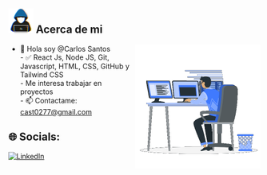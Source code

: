 ## <picture><img src = "https://github.com/0xAbdulKhalid/0xAbdulKhalid/raw/main/assets/mdImages/about_me.gif" width = 50px></picture> **Acerca de mi**

<img align="right" src="https://github.com/0xAbdulKhalid/0xAbdulKhalid/raw/main/assets/mdImages/Right_Side.gif" width = 250px>

- 👋 Hola soy @Carlos Santos<br>- ✅ React Js, Node JS, Git, Javascript, HTML, CSS, GitHub y Tailwind CSS<br>-  Me interesa trabajar en proyectos   <br>- 📫 Contactame: cast0277@gmail.com

## 🌐 Socials:
[![LinkedIn](https://img.shields.io/badge/LinkedIn-%230077B5.svg?logo=linkedin&logoColor=white)](https://www.linkedin.com/in/carlosalbertosantostadeo/) 
